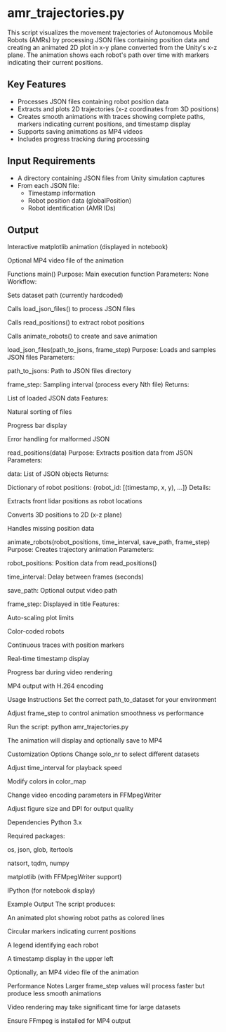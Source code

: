 # amr_trajectories.py
This script visualizes the movement trajectories of Autonomous Mobile Robots (AMRs) by processing JSON files containing position data and creating an animated 2D plot in x-y plane converted from the Unity's x-z plane. The animation shows each robot's path over time with markers indicating their current positions.

## Key Features
* Processes JSON files containing robot position data
* Extracts and plots 2D trajectories (x-z coordinates from 3D positions)
* Creates smooth animations with traces showing complete paths, markers indicating current positions, and timestamp display
* Supports saving animations as MP4 videos
* Includes progress tracking during processing

## Input Requirements
- A directory containing JSON files from Unity simulation captures
- From each JSON file:
  - Timestamp information
  - Robot position data (globalPosition)
  - Robot identification (AMR IDs)

## Output
Interactive matplotlib animation (displayed in notebook)

Optional MP4 video file of the animation

Functions
main()
Purpose: Main execution function
Parameters: None
Workflow:

Sets dataset path (currently hardcoded)

Calls load_json_files() to process JSON files

Calls read_positions() to extract robot positions

Calls animate_robots() to create and save animation

load_json_files(path_to_jsons, frame_step)
Purpose: Loads and samples JSON files
Parameters:

path_to_jsons: Path to JSON files directory

frame_step: Sampling interval (process every Nth file)
Returns:

List of loaded JSON data
Features:

Natural sorting of files

Progress bar display

Error handling for malformed JSON

read_positions(data)
Purpose: Extracts position data from JSON
Parameters:

data: List of JSON objects
Returns:

Dictionary of robot positions: {robot_id: [(timestamp, x, y), ...]}
Details:

Extracts front lidar positions as robot locations

Converts 3D positions to 2D (x-z plane)

Handles missing position data

animate_robots(robot_positions, time_interval, save_path, frame_step)
Purpose: Creates trajectory animation
Parameters:

robot_positions: Position data from read_positions()

time_interval: Delay between frames (seconds)

save_path: Optional output video path

frame_step: Displayed in title
Features:

Auto-scaling plot limits

Color-coded robots

Continuous traces with position markers

Real-time timestamp display

Progress bar during video rendering

MP4 output with H.264 encoding

Usage Instructions
Set the correct path_to_dataset for your environment

Adjust frame_step to control animation smoothness vs performance

Run the script: python amr_trajectories.py

The animation will display and optionally save to MP4

Customization Options
Change solo_nr to select different datasets

Adjust time_interval for playback speed

Modify colors in color_map

Change video encoding parameters in FFMpegWriter

Adjust figure size and DPI for output quality

Dependencies
Python 3.x

Required packages:

os, json, glob, itertools

natsort, tqdm, numpy

matplotlib (with FFMpegWriter support)

IPython (for notebook display)

Example Output
The script produces:

An animated plot showing robot paths as colored lines

Circular markers indicating current positions

A legend identifying each robot

A timestamp display in the upper left

Optionally, an MP4 video file of the animation

Performance Notes
Larger frame_step values will process faster but produce less smooth animations

Video rendering may take significant time for large datasets

Ensure FFmpeg is installed for MP4 output

